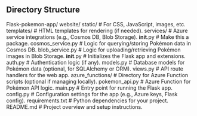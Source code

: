## Directory Structure
Flask-pokemon-app/
    website/
        static/                # For CSS, JavaScript, images, etc.
        templates/             # HTML templates for rendering (if needed).
        services/              # Azure service integrations (e.g., Cosmos DB, Blob Storage).
            __init__.py        # Make this a package.
            cosmos_service.py  # Logic for querying/storing Pokémon data in Cosmos DB.
            blob_service.py    # Logic for uploading/retrieving Pokémon images in Blob Storage.
        __init__.py            # Initializes the Flask app and extensions.
        auth.py                # Authentication logic (if any).
        models.py              # Database models for Pokémon data (optional, for SQLAlchemy or ORM).
        views.py               # API route handlers for the web app.
    azure_functions/           # Directory for Azure Function scripts (optional if managing locally).
        pokemon_api.py         # Azure Function for Pokémon API logic.
    main.py                    # Entry point for running the Flask app.
    config.py                  # Configuration settings for the app (e.g., Azure keys, Flask config).
    requirements.txt           # Python dependencies for your project.
    README.md                  # Project overview and setup instructions.
